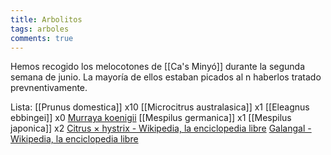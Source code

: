 ```yaml
---
title: Arbolitos
tags: arboles
comments: true
---
```


Hemos recogido los melocotones de [[Ca's Minyó]] durante la segunda semana de junio.
La mayoría de ellos estaban picados al n haberlos tratado prevnentivamente.

Lista:
[[Prunus domestica]] x10
[[Microcitrus australasica]] x1
[[Eleagnus ebbingei]] x0
[Murraya koenigii](https://es.wikipedia.org/wiki/Murraya_koenigii)
[[Mespilus germanica]] x1
[[Mespilus japonica]] x2
[Citrus × hystrix - Wikipedia, la enciclopedia libre](https://es.wikipedia.org/wiki/Citrus_%C3%97_hystrix)
[Galangal - Wikipedia, la enciclopedia libre](https://es.wikipedia.org/wiki/Galangal)
